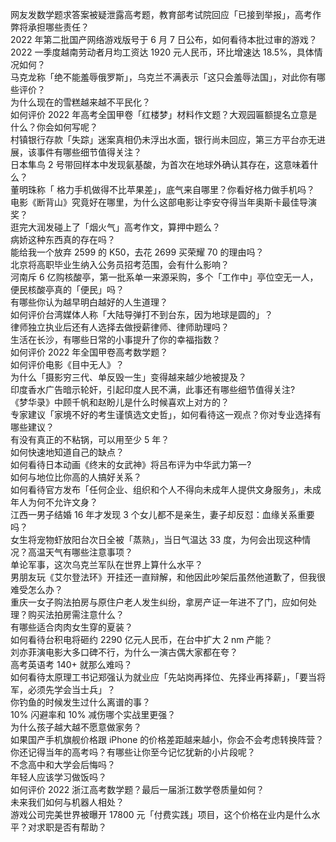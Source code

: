 网友发数学题求答案被疑泄露高考题，教育部考试院回应「已接到举报」，高考作弊将承担哪些责任？  
2022 年第二批国产网络游戏版号于 6 月 7 日公布，如何看待本批过审的游戏？  
2022 一季度越南劳动者月均工资达 1920 元人民币，环比增速达 18.5%，具体情况如何？  
马克龙称「绝不能羞辱俄罗斯」，乌克兰不满表示「这只会羞辱法国」，对此你有哪些评价？  
为什么现在的雪糕越来越不平民化？  
如何评价 2022 年高考全国甲卷「红楼梦」材料作文题？大观园匾额提名立意是什么？你会如何写呢？  
村镇银行存款「失踪」迷案真相仍未浮出水面，银行尚未回应，第三方平台亦无进展，该事件有哪些细节值得关注？  
日本隼鸟 2 号带回样本中发现氨基酸，为首次在地球外确认其存在，这意味着什么？  
董明珠称「 格力手机做得不比苹果差」，底气来自哪里？你看好格力做手机吗？  
电影《断背山》究竟好在哪里，为什么这部电影让李安夺得当年奥斯卡最佳导演奖？  
逛完大润发碰上了「烟火气」高考作文，算押中题么？  
病娇这种东西真的存在吗？  
能给我一个放弃 2599 的 K50，去花 2699 买荣耀 70 的理由吗？  
北京将高职毕业生纳入公务员招考范围，会有什么影响？  
河南斥 6 亿购核酸亭，第一批系单一来源采购，多个「工作中」亭位空无一人，便民核酸亭真的「便民」吗？  
有哪些你认为越早明白越好的人生道理？  
如何评价台湾媒体人称「大陆导弹打不到台东，因为地球是圆的」？  
律师独立执业后还有人选择去做授薪律师、律师助理吗？  
生活在长沙，有哪些日常的小事提升了你的幸福指数？  
如何评价 2022 年全国甲卷高考数学题？  
如何评价电影《目中无人》？  
为什么「摄影穷三代、单反毁一生」变得越来越少地被提及？  
印度香水广告暗示轮奸，引起印度人民不满，此事还有哪些细节值得关注?  
《梦华录》中顾千帆和赵盼儿是什么时候喜欢上对方的？  
专家建议「家境不好的考生谨慎选文史哲」，如何看待这一观点？你对专业选择有哪些建议？  
有没有真正的不粘锅，可以用至少 5 年？  
如何快速地知道自己的缺点？  
如何看待日本动画《终末的女武神》将吕布评为中华武力第一?  
如何与地位比你高的人搞好关系？  
如何看待官方发布「任何企业、组织和个人不得向未成年人提供文身服务」，未成年人为何不允许文身？  
江西一男子结婚 16 年才发现 3 个女儿都不是亲生，妻子却反怼：血缘关系重要吗？  
女生将宠物虾放阳台次日全被「蒸熟」，当日气温达 33 度，为何会出现这种情况？高温天气有哪些注意事项？  
单论军事，这次乌克兰军队在世界上算什么水平？  
男朋友玩《艾尔登法环》开挂还一直辩解，和他因此吵架后虽然他道歉了，但我很难受怎么办？  
重庆一女子购法拍房与原住户老人发生纠纷，拿房产证一年进不了门，应如何处理？购买法拍房需注意什么？  
有哪些适合肉肉女生穿的夏装？  
如何看待台积电将砸约 2290 亿元人民币，在台中扩大 2 nm 产能？  
刘亦菲演电影大多口碑不行，为什么一演古偶大家都在夸？  
高考英语考 140+ 就那么难吗？  
如何看待太原理工书记郑强认为就业应「先站岗再择位、先择业再择薪」，「要当将军，必须先学会当士兵」？  
你钓鱼的时候发生过什么离谱的事？  
10% 闪避率和 10% 减伤哪个实战里更强？  
为什么孩子越大越不愿意做家务？  
如果国产手机旗舰价格跟 iPhone 的价格差距越来越小，你会不会考虑转换阵营？  
你还记得当年的高考吗？有哪些让你至今记忆犹新的小片段呢？  
不念高中和大学会后悔吗？  
年轻人应该学习做饭吗？  
如何评价 2022 浙江高考数学题？最后一届浙江数学卷质量如何？  
未来我们如何与机器人相处？  
游戏公司完美世界被曝开 17800 元「付费实践」项目，这个价格在业内是什么水平？对求职是否有帮助？  
